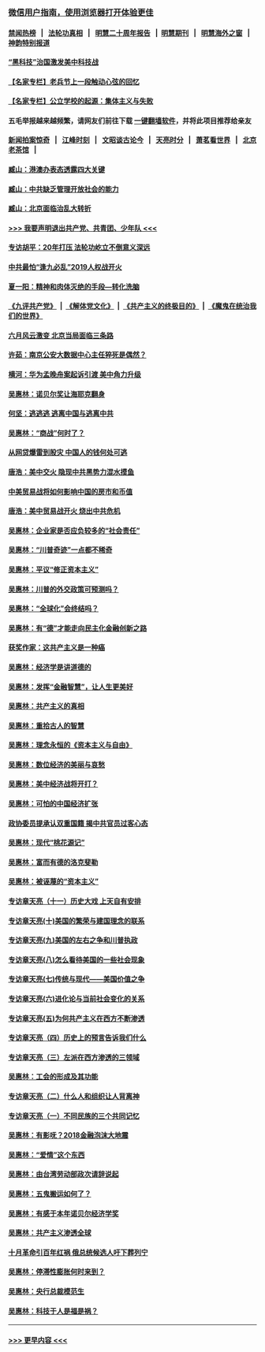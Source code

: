 ### [微信用户指南，使用浏览器打开体验更佳](https://github.com/gfw-breaker/banned-news1/blob/master/indexes/wechat-guide.md?t=0)
#### [禁闻热榜](热点新闻.md?t=0)  &nbsp;&nbsp;|&nbsp;&nbsp; [法轮功真相](https://github.com/gfw-breaker/truth/blob/master/README.md?t=0) &nbsp;&nbsp;|&nbsp;&nbsp; [明慧二十周年报告](https://github.com/gfw-breaker/mh-reports/blob/master/README.md?t=0) &nbsp;&nbsp;|&nbsp;&nbsp;[明慧期刊](https://github.com/gfw-breaker/mh-qikan) &nbsp;&nbsp;|&nbsp;&nbsp; [明慧海外之窗](https://github.com/gfw-breaker/mh-news/blob/master/README.md?t=0) &nbsp;&nbsp;|&nbsp;&nbsp; [神韵特别报道](https://github.com/gfw-breaker/mh-news/blob/master/shenyun.md?t=0)
#### [“黑科技”治国激发美中科技战](../pages/nsc423/n11638056.md?t=02061444) 
#### [【名家专栏】老兵节上一段触动心弦的回忆](../pages/nsc423/n11646016.md?t=02061444) 
#### [【名家专栏】公立学校的起源：集体主义与失败](../pages/nsc423/n11601833.md?t=02061444) 
#### 五毛举报越来越频繁，请网友们前往下载 [一键翻墙软件](https://github.com/gfw-breaker/ssr-accounts)，并将此项目推荐给亲友
#### [新闻拍案惊奇](https://github.com/gfw-breaker/banned-news1/blob/master/pages/link4.md) &nbsp;&nbsp;|&nbsp;&nbsp; [江峰时刻](https://github.com/gfw-breaker/banned-news1/blob/master/pages/link4.md) &nbsp;&nbsp;|&nbsp;&nbsp; [文昭谈古论今](https://github.com/gfw-breaker/banned-news1/blob/master/pages/link4.md) &nbsp;&nbsp;|&nbsp;&nbsp; [天亮时分](https://github.com/gfw-breaker/banned-news1/blob/master/pages/link4.md) &nbsp;&nbsp;|&nbsp;&nbsp; [萧茗看世界](https://github.com/gfw-breaker/banned-news1/blob/master/pages/link4.md) &nbsp;&nbsp;|&nbsp;&nbsp; [北京老茶馆](https://github.com/gfw-breaker/banned-news1/blob/master/pages/link4.md) &nbsp;&nbsp;|&nbsp;&nbsp; 
#### [臧山：港澳办表态透露四大关键](../pages/nsc423/n11421628.md?t=02061444) 
#### [臧山：中共缺乏管理开放社会的能力](../pages/nsc423/n11407457.md?t=02061444) 
#### [臧山：北京面临治乱大转折](../pages/nsc423/n11406895.md?t=02061444) 
#### [>>> 我要声明退出共产党、共青团、少年队 <<<](https://github.com/begood0513/goodnews/blob/master/quit/letter.md) 
#### [专访胡平：20年打压 法轮功屹立不倒意义深远](../pages/nsc423/n11398800.md?t=02061444) 
#### [中共最怕“逢九必乱”2019人权战开火](../pages/nsc423/n11385248.md?t=02061444) 
#### [夏一阳：精神和肉体灭绝的手段—转化洗脑](../pages/nsc423/n11368250.md?t=02061444) 
#### [《九评共产党》](https://github.com/begood0513/9ping.md/blob/master/README.md) &nbsp;|&nbsp; [《解体党文化》](../../../../jtdwh.md/blob/master/README.md)  &nbsp;|&nbsp; [《共产主义的终极目的》](../../../../gczydzjmd.md/blob/master/README.md) &nbsp;|&nbsp; [《魔鬼在统治我们的世界》](../../../../mgztzwmdsj.md/blob/master/README.md) 
#### [六月风云激变 北京当局面临三条路](../pages/nsc423/n11313668.md?t=02061444) 
#### [许茹：南京公安大数据中心主任猝死是偶然？](../pages/nsc423/n11064744.md?t=02061444) 
#### [横河：华为孟晚舟案起诉引渡 美中角力升级](../pages/nsc423/n11027230.md?t=02061444) 
#### [吴惠林：诺贝尔奖让海耶克翻身](../pages/nsc423/n10890049.md?t=02061444) 
#### [何坚：逃逃逃 逃离中国与逃离中共](../pages/nsc423/n10592891.md?t=02061444) 
#### [吴惠林：“商战”何时了？](../pages/nsc423/n10573558.md?t=02061444) 
#### [从网贷爆雷到股灾 中国人的钱何处可逃](../pages/nsc423/n10572800.md?t=02061444) 
#### [唐浩：美中交火 隐现中共黑势力混水摸鱼](../pages/nsc423/n10544040.md?t=02061444) 
#### [中美贸易战将如何影响中国的房市和币值](../pages/nsc423/n10543697.md?t=02061444) 
#### [唐浩：美中贸易战开火 烧出中共危机](../pages/nsc423/n10540126.md?t=02061444) 
#### [吴惠林：企业家是否应负较多的“社会责任”](../pages/nsc423/n10535022.md?t=02061444) 
#### [吴惠林：“川普奇迹”一点都不稀奇](../pages/nsc423/n10512808.md?t=02061444) 
#### [吴惠林：平议“修正资本主义”](../pages/nsc423/n10495724.md?t=02061444) 
#### [吴惠林：川普的外交政策可预测吗？](../pages/nsc423/n10462387.md?t=02061444) 
#### [吴惠林：“全球化”会终结吗？](../pages/nsc423/n10452838.md?t=02061444) 
#### [吴惠林：有“德”才能走向民主化金融创新之路](../pages/nsc423/n10432292.md?t=02061444) 
#### [获奖作家：这共产主义是一种癌](../pages/nsc423/n10431541.md?t=02061444) 
#### [吴惠林：经济学是讲道德的](../pages/nsc423/n10398014.md?t=02061444) 
#### [吴惠林：发挥“金融智慧”，让人生更美好](../pages/nsc423/n10375019.md?t=02061444) 
#### [吴惠林：共产主义的真相](../pages/nsc423/n10351394.md?t=02061444) 
#### [吴惠林：重拾古人的智慧](../pages/nsc423/n10337691.md?t=02061444) 
#### [吴惠林：理念永恒的《资本主义与自由》](../pages/nsc423/n10316274.md?t=02061444) 
#### [吴惠林：数位经济的美丽与哀愁](../pages/nsc423/n10292946.md?t=02061444) 
#### [吴惠林：美中经济战将开打？](../pages/nsc423/n10258825.md?t=02061444) 
#### [吴惠林：可怕的中国经济扩张](../pages/nsc423/n10219147.md?t=02061444) 
#### [政协委员提承认双重国籍 揭中共官员过客心态](../pages/nsc423/n10208809.md?t=02061444) 
#### [吴惠林：现代“桃花源记”](../pages/nsc423/n10185234.md?t=02061444) 
#### [吴惠林：富而有德的洛克斐勒](../pages/nsc423/n10142264.md?t=02061444) 
#### [吴惠林：被诬蔑的“资本主义”](../pages/nsc423/n10124816.md?t=02061444) 
#### [专访章天亮（十一）历史大戏 上天自有安排](../pages/nsc423/n10094905.md?t=02061444) 
#### [专访章天亮(十)美国的繁荣与建国理念的联系](../pages/nsc423/n10094899.md?t=02061444) 
#### [专访章天亮(九)美国的左右之争和川普执政](../pages/nsc423/n10094889.md?t=02061444) 
#### [专访章天亮(八)怎么看待美国的一些社会现象](../pages/nsc423/n10094857.md?t=02061444) 
#### [专访章天亮(七)传统与现代——美国价值之争](../pages/nsc423/n10093140.md?t=02061444) 
#### [专访章天亮(六)进化论与当前社会变化的关系](../pages/nsc423/n10092036.md?t=02061444) 
#### [专访章天亮(五)为何共产主义在西方不断渗透](../pages/nsc423/n10083620.md?t=02061444) 
#### [专访章天亮（四）历史上的预言告诉我们什么](../pages/nsc423/n10083606.md?t=02061444) 
#### [专访章天亮（三）左派在西方渗透的三领域](../pages/nsc423/n10081115.md?t=02061444) 
#### [吴惠林：工会的形成及其功能](../pages/nsc423/n10080633.md?t=02061444) 
#### [专访章天亮（二）什么人和组织让人背离神](../pages/nsc423/n10076637.md?t=02061444) 
#### [专访章天亮（一）不同民族的三个共同记忆](../pages/nsc423/n10074188.md?t=02061444) 
#### [吴惠林：有影呒？2018金融泡沫大地震](../pages/nsc423/n10040534.md?t=02061444) 
#### [吴惠林：“爱情”这个东西](../pages/nsc423/n10019423.md?t=02061444) 
#### [吴惠林：由台湾劳动部政次请辞说起](../pages/nsc423/n9979679.md?t=02061444) 
#### [吴惠林：五鬼搬运如何了？](../pages/nsc423/n9925338.md?t=02061444) 
#### [吴惠林：有感于本年诺贝尔经济学奖](../pages/nsc423/n9871883.md?t=02061444) 
#### [吴惠林：共产主义渗透全球](../pages/nsc423/n9812748.md?t=02061444) 
#### [十月革命引百年红祸 俄总统候选人吁下葬列宁](../pages/nsc423/n9810182.md?t=02061444) 
#### [吴惠林：停滞性膨胀何时来到？](../pages/nsc423/n9764136.md?t=02061444) 
#### [吴惠林：央行总裁模范生](../pages/nsc423/n9728134.md?t=02061444) 
#### [吴惠林：科技于人是福是祸？](../pages/nsc423/n9672982.md?t=02061444) 

----
#### [ >>> 更早内容 <<< ](../indexes/nsc423-earlier.md)

